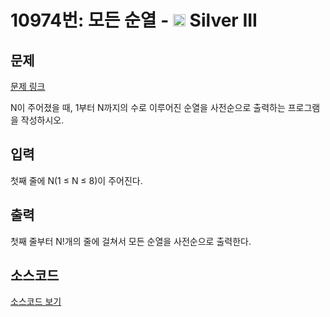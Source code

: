 # 10974번: 모든 순열 - <img src="https://static.solved.ac/tier_small/8.svg" style="height:20px" /> Silver III

<!-- performance -->

<!-- 문제 제출 후 깃허브에 푸시를 했을 때 제출한 코드의 성능이 입력될 공간입니다.-->

<!-- end -->

## 문제

[문제 링크](https://boj.kr/10974)


<p>N이 주어졌을 때, 1부터 N까지의 수로 이루어진 순열을 사전순으로 출력하는 프로그램을 작성하시오.</p>



## 입력


<p>첫째 줄에 N(1 ≤ N ≤ 8)이 주어진다.&nbsp;</p>



## 출력


<p>첫째 줄부터 N!개의 줄에 걸쳐서 모든 순열을 사전순으로 출력한다.</p>



## 소스코드

[소스코드 보기](모든%20순열.py)